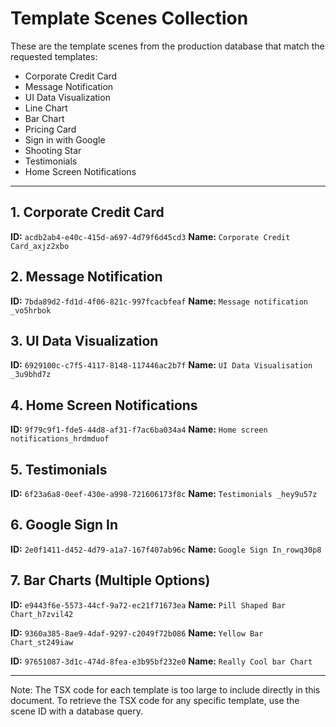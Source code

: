 # Template Scenes Collection

These are the template scenes from the production database that match the requested templates:
- Corporate Credit Card
- Message Notification  
- UI Data Visualization
- Line Chart
- Bar Chart
- Pricing Card
- Sign in with Google
- Shooting Star
- Testimonials
- Home Screen Notifications

---

## 1. Corporate Credit Card
**ID:** `acdb2ab4-e40c-415d-a697-4d79f6d45cd3`
**Name:** `Corporate Credit Card_axjz2xbo`

## 2. Message Notification
**ID:** `7bda89d2-fd1d-4f06-821c-997fcacbfeaf`
**Name:** `Message notification _vo5hrbok`

## 3. UI Data Visualization
**ID:** `6929100c-c7f5-4117-8148-117446ac2b7f`
**Name:** `UI Data Visualisation _3u9bhd7z`

## 4. Home Screen Notifications
**ID:** `9f79c9f1-fde5-44d8-af31-f7ac6ba034a4`
**Name:** `Home screen notifications_hrdmduof`

## 5. Testimonials
**ID:** `6f23a6a8-0eef-430e-a998-721606173f8c`
**Name:** `Testimonials _hey9u57z`

## 6. Google Sign In
**ID:** `2e0f1411-d452-4d79-a1a7-167f407ab96c`
**Name:** `Google Sign In_rowq30p8`

## 7. Bar Charts (Multiple Options)
**ID:** `e9443f6e-5573-44cf-9a72-ec21f71673ea`
**Name:** `Pill Shaped Bar Chart_h7zvil42`

**ID:** `9360a385-8ae9-4daf-9297-c2049f72b086`
**Name:** `Yellow Bar Chart_st249iaw`

**ID:** `97651087-3d1c-474d-8fea-e3b95bf232e0`
**Name:** `Really Cool bar Chart`

---

Note: The TSX code for each template is too large to include directly in this document. To retrieve the TSX code for any specific template, use the scene ID with a database query.